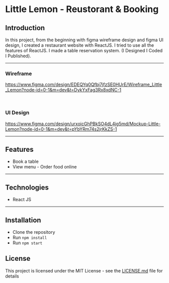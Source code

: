 # Little Lemon - Reustorant & Booking

## Introduction

In this project, from the beginning with figma wireframe design and figma UI design, I created a restaurant website with ReactJS. I tried to use all the features of ReactJS. I made a table reservation system. (I Designed I Coded I Published).


---

### Wireframe

https://www.figma.com/design/EDEQYq0Qfbj7jfzSE0HUrE/Wireframe_Little_Lemon?node-id=0-1&m=dev&t=DykYxFag3Rx8xdNC-1

</details>

<br />


### UI Design

https://www.figma.com/design/urxoicGhPBkSO4dL4jg5md/Mockup-Little-Lemon?node-id=0-1&m=dev&t=pYbYRm74s2jrKkZS-1

</details>

---

## Features

- Book a table
- View menu - Order food online

---

## Technologies

- React JS

---


## Installation

- Clone the repository
- Run `npm install`
- Run `npm start`

## License

This project is licensed under the MIT License - see the [LICENSE.md](LICENSE.md) file for details
